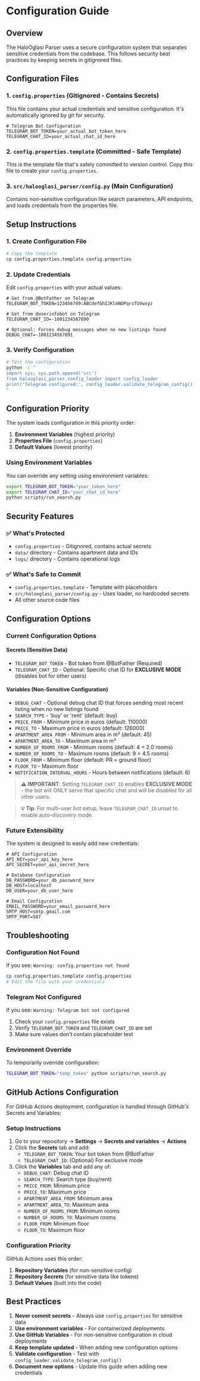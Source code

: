 # Configuration Guide

## Overview

The HaloOglasi Parser uses a secure configuration system that separates sensitive credentials from the codebase. This follows security best practices by keeping secrets in gitignored files.

## Configuration Files

### 1. `config.properties` (Gitignored - Contains Secrets)
This file contains your actual credentials and sensitive configuration. It's automatically ignored by git for security.

```properties
# Telegram Bot Configuration
TELEGRAM_BOT_TOKEN=your_actual_bot_token_here
TELEGRAM_CHAT_ID=your_actual_chat_id_here
```

### 2. `config.properties.template` (Committed - Safe Template)
This is the template file that's safely committed to version control. Copy this file to create your `config.properties`.

### 3. `src/halooglasi_parser/config.py` (Main Configuration)
Contains non-sensitive configuration like search parameters, API endpoints, and loads credentials from the properties file.

## Setup Instructions

### 1. Create Configuration File
```bash
# Copy the template
cp config.properties.template config.properties
```

### 2. Update Credentials
Edit `config.properties` with your actual values:

```properties
# Get from @BotFather on Telegram
TELEGRAM_BOT_TOKEN=123456789:ABCdefGhIJKlmNOPqrsTUVwxyz

# Get from @userinfobot on Telegram  
TELEGRAM_CHAT_ID=-1001234567890

# Optional: Forces debug messages when no new listings found
DEBUG_CHAT=-1001234567891
```

### 3. Verify Configuration
```bash
# Test the configuration
python -c "
import sys; sys.path.append('src')
from halooglasi_parser.config_loader import config_loader
print('Telegram configured:', config_loader.validate_telegram_config())
"
```

## Configuration Priority

The system loads configuration in this priority order:

1. **Environment Variables** (highest priority)
2. **Properties File** (`config.properties`)
3. **Default Values** (lowest priority)

### Using Environment Variables
You can override any setting using environment variables:

```bash
export TELEGRAM_BOT_TOKEN="your_token_here"
export TELEGRAM_CHAT_ID="your_chat_id_here"
python scripts/run_search.py
```

## Security Features

### ✅ What's Protected
- `config.properties` - Gitignored, contains actual secrets
- `data/` directory - Contains apartment data and IDs
- `logs/` directory - Contains operational logs

### ✅ What's Safe to Commit
- `config.properties.template` - Template with placeholders
- `src/halooglasi_parser/config.py` - Uses loader, no hardcoded secrets
- All other source code files

## Configuration Options

### Current Configuration Options

#### Secrets (Sensitive Data)
- `TELEGRAM_BOT_TOKEN` - Bot token from @BotFather (Required)
- `TELEGRAM_CHAT_ID` - Optional: Specific chat ID for **EXCLUSIVE MODE** (disables bot for other users)

#### Variables (Non-Sensitive Configuration)
- `DEBUG_CHAT` - Optional debug chat ID that forces sending most recent listing when no new listings found
- `SEARCH_TYPE` - 'buy' or 'rent' (default: buy)
- `PRICE_FROM` - Minimum price in euros (default: 110000)
- `PRICE_TO` - Maximum price in euros (default: 126000)
- `APARTMENT_AREA_FROM` - Minimum area in m² (default: 45)
- `APARTMENT_AREA_TO` - Maximum area in m²
- `NUMBER_OF_ROOMS_FROM` - Minimum rooms (default: 4 = 2.0 rooms)
- `NUMBER_OF_ROOMS_TO` - Maximum rooms (default: 9 = 4.5 rooms)
- `FLOOR_FROM` - Minimum floor (default: PR = ground floor)
- `FLOOR_TO` - Maximum floor
- `NOTIFICATION_INTERVAL_HOURS` - Hours between notifications (default: 6)

> **⚠️ IMPORTANT**: Setting `TELEGRAM_CHAT_ID` enables **EXCLUSIVE MODE** - the bot will ONLY serve that specific chat and will be disabled for all other users.

> **💡 Tip**: For multi-user bot setup, leave `TELEGRAM_CHAT_ID` unset to enable auto-discovery mode.

### Future Extensibility
The system is designed to easily add new credentials:

```properties
# API Configuration
API_KEY=your_api_key_here
API_SECRET=your_api_secret_here

# Database Configuration  
DB_PASSWORD=your_db_password_here
DB_HOST=localhost
DB_USER=your_db_user_here

# Email Configuration
EMAIL_PASSWORD=your_email_password_here
SMTP_HOST=smtp.gmail.com
SMTP_PORT=587
```

## Troubleshooting

### Configuration Not Found
If you see: `Warning: config.properties not found`
```bash
cp config.properties.template config.properties
# Edit the file with your credentials
```

### Telegram Not Configured
If you see: `Warning: Telegram bot not configured`
1. Check your `config.properties` file exists
2. Verify `TELEGRAM_BOT_TOKEN` and `TELEGRAM_CHAT_ID` are set
3. Make sure values don't contain placeholder text

### Environment Override
To temporarily override configuration:
```bash
TELEGRAM_BOT_TOKEN="temp_token" python scripts/run_search.py
```

## GitHub Actions Configuration

For GitHub Actions deployment, configuration is handled through GitHub's Secrets and Variables:

### Setup Instructions
1. Go to your repository → **Settings** → **Secrets and variables** → **Actions**
2. Click the **Secrets** tab and add:
   - `TELEGRAM_BOT_TOKEN`: Your bot token from @BotFather
   - `TELEGRAM_CHAT_ID`: (Optional) For exclusive mode
3. Click the **Variables** tab and add any of:
   - `DEBUG_CHAT`: Debug chat ID
   - `SEARCH_TYPE`: Search type (buy/rent)
   - `PRICE_FROM`: Minimum price
   - `PRICE_TO`: Maximum price
   - `APARTMENT_AREA_FROM`: Minimum area
   - `APARTMENT_AREA_TO`: Maximum area
   - `NUMBER_OF_ROOMS_FROM`: Minimum rooms
   - `NUMBER_OF_ROOMS_TO`: Maximum rooms
   - `FLOOR_FROM`: Minimum floor
   - `FLOOR_TO`: Maximum floor

### Configuration Priority
GitHub Actions uses this order:
1. **Repository Variables** (for non-sensitive config)
2. **Repository Secrets** (for sensitive data like tokens)
3. **Default Values** (built into the code)

## Best Practices

1. **Never commit secrets** - Always use `config.properties` for sensitive data
2. **Use environment variables** - For containerized deployments
3. **Use GitHub Variables** - For non-sensitive configuration in cloud deployments
4. **Keep template updated** - When adding new configuration options
5. **Validate configuration** - Test with `config_loader.validate_telegram_config()`
6. **Document new options** - Update this guide when adding new credentials 